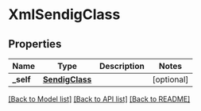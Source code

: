 # XmlSendigClass

## Properties
Name | Type | Description | Notes
------------ | ------------- | ------------- | -------------
**_self** | [**SendigClass**](SendigClass.md) |  | [optional] 

[[Back to Model list]](../README.md#documentation-for-models) [[Back to API list]](../README.md#documentation-for-api-endpoints) [[Back to README]](../README.md)


